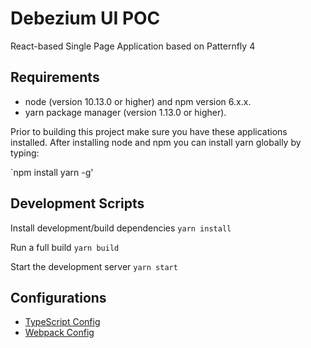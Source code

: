 

# Debezium UI POC

React-based Single Page Application based on Patternfly 4

## Requirements
* node (version 10.13.0 or higher) and npm version 6.x.x.  
* yarn package manager (version 1.13.0 or higher).

Prior to building this project make sure you have these applications installed.  After installing node and npm you 
can install yarn globally by typing:

`npm install yarn -g'

## Development Scripts

Install development/build dependencies
`yarn install`

Run a full build
`yarn build`

Start the development server
`yarn start`

## Configurations
* [TypeScript Config](./packages/ui/tsconfig.json)
* [Webpack Config](./packages/ui/webpack.common.js)
